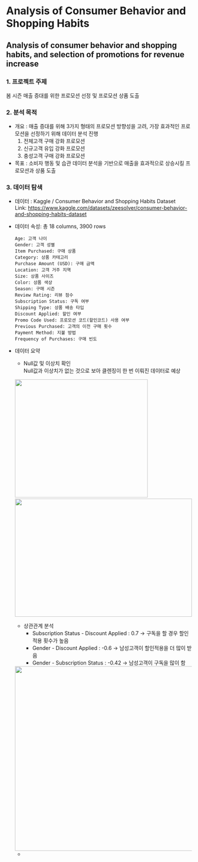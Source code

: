 Analysis of Consumer Behavior and Shopping Habits
=====
Analysis of consumer behavior and shopping habits, and selection of promotions for revenue increase
----
### 1. 프로젝트 주제
봄 시즌 매출 증대를 위한 프로모션 선정 및 프로모션 상품 도출
### 2. 분석 목적
- 개요 : 매출 증대를 위해 3가지 형태의 프로모션 방향성을 고려, 가장 효과적인 프로모션을 선정하기 위해 데이터 분석 진행
  1. 전체고객 구매 강화 프로모션
  2. 신규고객 유입 강화 프로모션
  3. 충성고객 구매 강화 프로모션
- 목표 : 소비자 행동 및 습관 데이터 분석을 기반으로 매출을 효과적으로 상승시킬 프로모션과 상품 도출
### 3. 데이터 탐색
- 데이터 : Kaggle / Consumer Behavior and Shopping Habits Dataset\
  Link: <https://www.kaggle.com/datasets/zeesolver/consumer-behavior-and-shopping-habits-dataset>
  
- 데이터 속성: 총 18 columns, 3900 rows
  ```Customer ID: 고객 아이디
  Age: 고객 나이
  Gender: 고객 성별
  Item Purchased: 구매 상품
  Category: 상품 카테고리
  Purchase Amount (USD): 구매 금액
  Location: 고객 거주 지역
  Size: 상품 사이즈
  Color: 상품 색상
  Season: 구매 시즌
  Review Rating: 리뷰 점수
  Subscription Status: 구독 여부
  Shipping Type: 상품 배송 타입
  Discount Applied: 할인 여부
  Promo Code Used: 프로모션 코드(할인코드) 사용 여부
  Previous Purchased: 고객의 이전 구매 횟수
  Payment Method: 지불 방법
  Frequency of Purchases: 구매 빈도
  ```
- 데이터 요약
  - Null값 및 이상치 확인\
  Null값과 이상치가 없는 것으로 보아 클렌징이 한 번 이뤄진 데이터로 예상

  <img src="https://github.com/MijeongKim0533/codeit_practice/assets/152786534/73e3873a-8dae-4a0e-8f2b-93b5b8e0f173" width="360" height="320">&nbsp; &nbsp; &nbsp; &nbsp; &nbsp; &nbsp; &nbsp;
  <img src="https://github.com/MijeongKim0533/codeit_practice/assets/152786534/4b171323-3e08-4205-b2e8-3f199a6d7ebc" width="480" height="320">
  
  - 상관관계 분석
    - Subscription Status - Discount Applied : 0.7 -> 구독을 할 경우 할인적용 횟수가 높음
    - Gender - Discount Applied : -0.6 -> 남성고객이 할인적용을 더 많이 받음
    - Gender - Subscription Status : -0.42 -> 남성고객이 구독을 많이 함
  <img src="https://github.com/MijeongKim0533/codeit_practice/assets/152786534/f700166a-d063-42d3-bf6a-61068a12707a" width="600" height="500">

  - 
  
  
  
  
